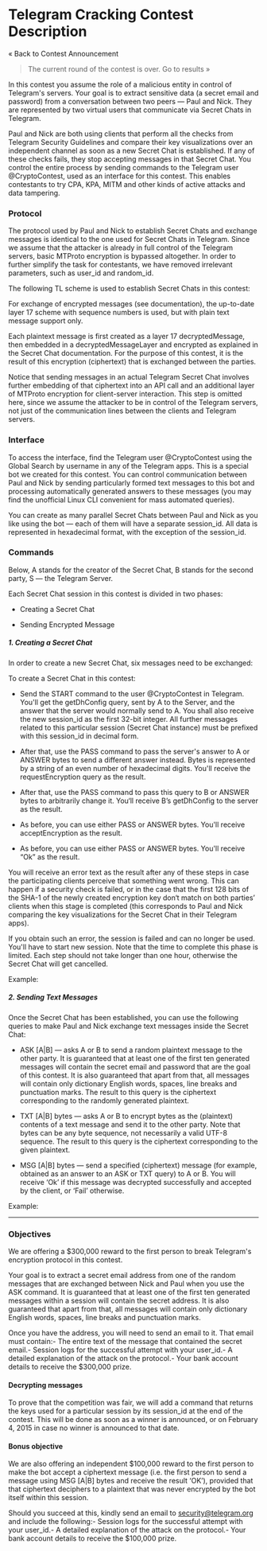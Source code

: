 # Telegram Cracking Contest Description

« Back to Contest Announcement

> The current round of the contest is over. Go to results »

In this contest you assume the role of a malicious entity in control of Telegram's servers. Your goal is to extract sensitive data (a secret email and password) from a conversation between two peers — Paul and Nick. They are represented by two virtual users that communicate via Secret Chats in Telegram.

Paul and Nick are both using clients that perform all the checks from Telegram Security Guidelines and compare their key visualizations over an independent channel as soon as a new Secret Chat is established. If any of these checks fails, they stop accepting messages in that Secret Chat. You control the entire process by sending commands to the Telegram user @CryptoContest, used as an interface for this contest. This enables contestants to try CPA, KPA, MITM and other kinds of active attacks and data tampering.

### Protocol

The protocol used by Paul and Nick to establish Secret Сhats and exchange messages is identical to the one used for Secret Chats in Telegram. Since we assume that the attacker is already in full control of the Telegram servers, basic MTProto encryption is bypassed altogether. In order to further simplify the task for contestants, we have removed irrelevant parameters, such as user_id and random_id.

The following TL scheme is used to establish Secret Chats in this contest:

For exchange of encrypted messages (see documentation), the up-to-date layer 17 scheme with sequence numbers is used, but with plain text message support only.

Each plaintext message is first created as a layer 17 decryptedMessage, then embedded in a decryptedMessageLayer and encrypted as explained in the Secret Chat documentation. For the purpose of this contest, it is the result of this encryption (ciphertext) that is exchanged between the parties.

Notice that sending messages in an actual Telegram Secret Chat involves further embedding of that ciphertext into an API call and an additional layer of MTProto encryption for client-server interaction. This step is omitted here, since we assume the attacker to be in control of the Telegram servers, not just of the communication lines between the clients and Telegram servers.

### Interface

To access the interface, find the Telegram user @CryptoContest using the Global Search by username in any of the Telegram apps. This is a special bot we created for this contest. You can control communication between Paul and Nick by sending particularly formed text messages to this bot and processing automatically generated answers to these messages (you may find the unofficial Linux CLI convenient for mass automated queries).

You can create as many parallel Secret Chats between Paul and Nick as you like using the bot — each of them will have a separate session_id. All data is represented in hexadecimal format, with the exception of the session_id.

### Commands

Below, A stands for the creator of the Secret Chat, B stands for the second party, S — the Telegram Server.

Each Secret Chat session in this contest is divided in two phases:

- Creating a Secret Chat

- Sending Encrypted Message

##### 1. Creating a Secret Chat

In order to create a new Secret Chat, six messages need to be exchanged:

To create a Secret Chat in this contest:

- Send the START command to the user @CryptoContest in Telegram. You'll get the getDhConfig query, sent by A to the Server, and the answer that the server would normally send to A. You shall also receive the new session_id as the first 32-bit integer. All further messages related to this particular session (Secret Chat instance) must be prefixed with this session_id in decimal form.

- After that, use the PASS command to pass the server's answer to A or ANSWER bytes to send a different answer instead. Bytes is represented by a string of an even number of hexadecimal digits. You'll receive the requestEncryption query as the result.

- After that, use the PASS command to pass this query to B or ANSWER bytes to arbitrarily change it. You‘ll receive B’s getDhConfig to the server as the result.

- As before, you can use either PASS or ANSWER bytes. You'll receive acceptEncryption as the result.

- As before, you can use either PASS or ANSWER bytes. You'll receive “Ok” as the result.

You will receive an error text as the result after any of these steps in case the participating clients perceive that something went wrong. This can happen if a security check is failed, or in the case that the first 128 bits of the SHA-1 of the newly created encryption key don‘t match on both parties’ clients when this stage is completed (this corresponds to Paul and Nick comparing the key visualizations for the Secret Chat in their Telegram apps).

If you obtain such an error, the session is failed and can no longer be used. You'll have to start new session. Note that the time to complete this phase is limited. Each step should not take longer than one hour, otherwise the Secret Chat will get cancelled.

Example:

##### 2. Sending Text Messages

Once the Secret Chat has been established, you can use the following queries to make Paul and Nick exchange text messages inside the Secret Chat:

- ASK [A|B] — asks A or B to send a random plaintext message to the other party. It is guaranteed that at least one of the first ten generated messages will contain the secret email and password that are the goal of this contest. It is also guaranteed that apart from that, all messages will contain only dictionary English words, spaces, line breaks and punctuation marks. The result to this query is the ciphertext corresponding to the randomly generated plaintext.

- TXT [A|B] bytes — asks A or B to encrypt bytes as the (plaintext) contents of a text message and send it to the other party. Note that bytes can be any byte sequence, not necessarily a valid UTF-8 sequence. The result to this query is the ciphertext corresponding to the given plaintext.

- MSG [A|B] bytes — send a specified (ciphertext) message (for example, obtained as an answer to an ASK or TXT query) to A or B. You will receive ‘Ok’ if this message was decrypted successfully and accepted by the client, or ‘Fail’ otherwise.

Example:

---

### Objectives

We are offering a $300,000 reward to the first person to break Telegram's encryption protocol in this contest.

Your goal is to extract a secret email address from one of the random messages that are exchanged between Nick and Paul when you use the ASK command. It is guaranteed that at least one of the first ten generated messages within a session will contain the secret address. It is also guaranteed that apart from that, all messages will contain only dictionary English words, spaces, line breaks and punctuation marks.

Once you have the address, you will need to send an email to it. That email must contain:- The entire text of the message that contained the secret email.- Session logs for the successful attempt with your user_id.- A detailed explanation of the attack on the protocol.- Your bank account details to receive the $300,000 prize.

#### Decrypting messages

To prove that the competition was fair, we will add a command that returns the keys used for a particular session by its session_id at the end of the contest. This will be done as soon as a winner is announced, or on February 4, 2015 in case no winner is announced to that date.

#### Bonus objective

We are also offering an independent $100,000 reward to the first person to make the bot accept a ciphertext message (i.e. the first person to send a message using MSG [A|B] bytes and receive the result ‘OK’), provided that that ciphertext deciphers to a plaintext that was never encrypted by the bot itself within this session.

Should you succeed at this, kindly send an email to security@telegram.org and include the following:- Session logs for the successful attempt with your user_id.- A detailed explanation of the attack on the protocol.- Your bank account details to receive the $100,000 prize.

